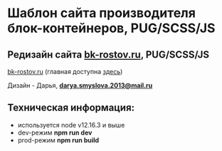 # Шаблон сайта производителя блок-контейнеров, PUG/SCSS/JS 

## Редизайн сайта [bk-rostov.ru](https://bk-rostov.ru/), PUG/SCSS/JS

[bk-rostov.ru](https://bk-rostov.ru/) (главная доступна [здесь](https://html.39391.ru/bk/))

Дизайн - Дарья, **darya.smyslova.2013@mail.ru**

## Техническая информация:

- используется node v12.16.3 и выше
- dev-режим **npm run dev**
- prod-режим **npm run build**

